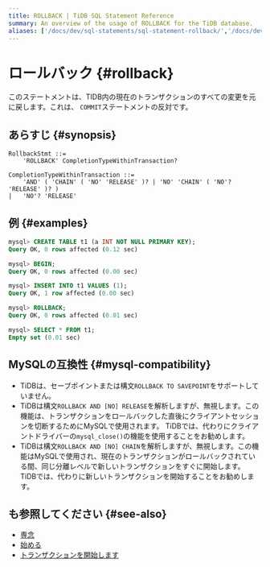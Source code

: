 ```yaml
---
title: ROLLBACK | TiDB SQL Statement Reference
summary: An overview of the usage of ROLLBACK for the TiDB database.
aliases: ['/docs/dev/sql-statements/sql-statement-rollback/','/docs/dev/reference/sql/statements/rollback/']
---
```


# ロールバック {#rollback}

このステートメントは、TIDB内の現在のトランザクションのすべての変更を元に戻します。これは、 `COMMIT`ステートメントの反対です。

## あらすじ {#synopsis}

```ebnf+diagram
RollbackStmt ::=
    'ROLLBACK' CompletionTypeWithinTransaction?

CompletionTypeWithinTransaction ::=
    'AND' ( 'CHAIN' ( 'NO' 'RELEASE' )? | 'NO' 'CHAIN' ( 'NO'? 'RELEASE' )? )
|   'NO'? 'RELEASE'
```

## 例 {#examples}

```sql
mysql> CREATE TABLE t1 (a INT NOT NULL PRIMARY KEY);
Query OK, 0 rows affected (0.12 sec)

mysql> BEGIN;
Query OK, 0 rows affected (0.00 sec)

mysql> INSERT INTO t1 VALUES (1);
Query OK, 1 row affected (0.00 sec)

mysql> ROLLBACK;
Query OK, 0 rows affected (0.01 sec)

mysql> SELECT * FROM t1;
Empty set (0.01 sec)
```

## MySQLの互換性 {#mysql-compatibility}

-   TiDBは、セーブポイントまたは構文`ROLLBACK TO SAVEPOINT`をサポートしていません。
-   TiDBは構文`ROLLBACK AND [NO] RELEASE`を解析しますが、無視します。この機能は、トランザクションをロールバックした直後にクライアントセッションを切断するためにMySQLで使用されます。 TiDBでは、代わりにクライアントドライバーの`mysql_close()`の機能を使用することをお勧めします。
-   TiDBは構文`ROLLBACK AND [NO] CHAIN`を解析しますが、無視します。この機能はMySQLで使用され、現在のトランザクションがロールバックされている間、同じ分離レベルで新しいトランザクションをすぐに開始します。 TiDBでは、代わりに新しいトランザクションを開始することをお勧めします。

## も参照してください {#see-also}

-   [専念](/sql-statements/sql-statement-commit.md)
-   [始める](/sql-statements/sql-statement-begin.md)
-   [トランザクションを開始します](/sql-statements/sql-statement-start-transaction.md)
